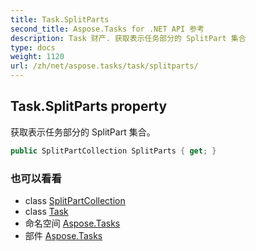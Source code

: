 ```yaml
---
title: Task.SplitParts
second_title: Aspose.Tasks for .NET API 参考
description: Task 财产. 获取表示任务部分的 SplitPart 集合
type: docs
weight: 1120
url: /zh/net/aspose.tasks/task/splitparts/
---
```

## Task.SplitParts property

获取表示任务部分的 SplitPart 集合。

```csharp
public SplitPartCollection SplitParts { get; }
```

### 也可以看看

* class [SplitPartCollection](../../splitpartcollection/)
* class [Task](../)
* 命名空间 [Aspose.Tasks](../../task/)
* 部件 [Aspose.Tasks](../../../)


